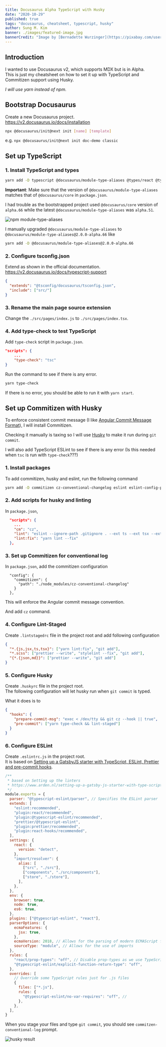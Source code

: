 ```yaml
---
title: Docusaurus Alpha TypeScript with Husky
date: "2020-10-29"
published: true
tags: "docusaurus, cheatsheet, typescript, husky"
author: Sung M. Kim
banner: ./images/featured-image.jpg
bannerCredit: "Image by [Bernadette Wurzinger](https://pixabay.com/users/einladung_zum_essen-3625323/?utm_source=link-attribution&utm_medium=referral&utm_campaign=image&utm_content=4171459) from [Pixabay](https://pixabay.com/?utm_source=link-attribution&utm_medium=referral&utm_campaign=image&utm_content=4171459)"
---
```


## Introduction

I wanted to use Docusaurus v2, which supports MDX but is in Alpha.  
This is just my cheatsheet on how to set it up with TypeScript and Commitizen support using Husky.

_I will use yarn instead of npm._

## Bootstrap Docusaurus

Create a new Docusaurus project.  
https://v2.docusaurus.io/docs/installation

```bash
npx @docusaurus/init@next init [name] [template]
```

e.g. `npx @docusaurus/init@next init doc-demo classic`

## Set up TypeScript

### 1. Install TypeScript and types

```bash
yarn add -D typescript @docusaurus/module-type-aliases @types/react @types/react-router-dom @types/react-helmet @tsconfig/docusaurus
```

**Important**: Make sure that the version of `@docusaurus/module-type-aliases` matches that of `@docusaurus/core` in `package.json`.

I had trouble as the bootstrapped project used `@docusaurus/core` version of `alpha.66` while the latest `@docusaurus/module-type-aliases` was `alpha.51`.

![npm module-type-aliases](./images/module-type-aliases.jpg)

I manually upgraded `@docusaurus/module-type-aliases` to `@docusaurus/module-type-aliases@2.0.0-alpha.66` like

```bash
yarn add -D @docusaurus/module-type-aliases@2.0.0-alpha.66
```

### 2. Configure tsconfig.json

Extend as shown in the official documentation.  
https://v2.docusaurus.io/docs/typescript-support

```json
{
  "extends": "@tsconfig/docusaurus/tsconfig.json",
  "include": ["src/"]
}
```

### 3. Rename the main page source extension

Change the `./src/pages/index.js` to `./src/pages/index.tsx`.

### 4. Add type-check to test TypeScript

Add `type-check` script in `package.json`.

```json
"scripts": {
    ...
    "type-check": "tsc"
}
```

Run the command to see if there is any error.

```bash
yarn type-check
```

If there is no error, you should be able to run it with `yarn start`.

## Set up Commitizen with Husky

To enforce consistent commit message (I like [Angular Commit Message Format](https://github.com/angular/angular/blob/master/CONTRIBUTING.md#commit)), I will install Commitizen.

Checking it manually is taxing so I will use [Husky](https://typicode.github.io/husky) to make it run during `git commit`.

I will also add TypeScript ESLint to see if there is any error (Is this needed when `tsc` is run with `type-check`???)

### 1. Install packages

To add commitizen, husky and eslint, run the following command

```bash
yarn add -D commitizen cz-conventional-changelog eslint eslint-config-prettier eslint-import-resolver-alias eslint-plugin-prettier eslint-plugin-react eslint-plugin-react-hooks husky lint-staged prettier @typescript-eslint/eslint-plugin@latest @typescript-eslint/parser
```

### 2. Add scripts for husky and linting

In `package.json`,

```json
  "scripts": {
    ...
    "cm": "cz",
    "lint": "eslint --ignore-path .gitignore . --ext ts --ext tsx --ext js --ext jsx",
    "lint:fix": "yarn lint --fix"
  },
```

### 3. Set up Commitizen for conventional log

In `package.json`, add the commitizen configuration

```
  "config": {
    "commitizen": {
      "path": "./node_modules/cz-conventional-changelog"
    }
  },
```

This will enforce the Angular commit message convention.

And add `cz` command.

### 4. Configure Lint-Staged

Create `.lintstagedrc` file in the project root and add following configuration

```json
{
  "*.{js,jsx,ts,tsx}": ["yarn lint:fix", "git add"],
  "*.scss": ["prettier --write", "stylelint --fix", "git add"],
  "{*.{json,md}}": ["prettier --write", "git add"]
}
```

### 5. Configure Husky

Create `.huskyrc` file in the project root.  
The following configuration will let husky run when `git commit` is typed.

What it does is to

```json
{
  "hooks": {
    "prepare-commit-msg": "exec < /dev/tty && git cz --hook || true",
    "pre-commit": ["yarn type-check && lint-staged"]
  }
}
```

### 6. Configure ESLint

Create `.eslintrc.js` in the project root.  
It is based on [Setting up a GatsbyJS starter with TypeScript, ESLint, Prettier and pre-commit hooks](https://www.arden.nl/setting-up-a-gatsby-js-starter-with-type-script-es-lint-prettier-and-pre-commit-hooks).

```js
/**
 * based on Setting up the linters
 * https://www.arden.nl/setting-up-a-gatsby-js-starter-with-type-script-es-lint-prettier-and-pre-commit-hooks
 */
module.exports = {
  parser: "@typescript-eslint/parser", // Specifies the ESLint parser
  extends: [
    "eslint:recommended",
    "plugin:react/recommended",
    "plugin:@typescript-eslint/recommended",
    "prettier/@typescript-eslint",
    "plugin:prettier/recommended",
    "plugin:react-hooks/recommended",
  ],
  settings: {
    react: {
      version: "detect",
    },
    "import/resolver": {
      alias: [
        ["src", "./src"],
        ["components", "./src/components"],
        ["store", "./store"],
      ],
    },
  },
  env: {
    browser: true,
    node: true,
    es6: true,
  },
  plugins: ["@typescript-eslint", "react"],
  parserOptions: {
    ecmaFeatures: {
      jsx: true,
    },
    ecmaVersion: 2018, // Allows for the parsing of modern ECMAScript features
    sourceType: "module", // Allows for the use of imports
  },
  rules: {
    "react/prop-types": "off", // Disable prop-types as we use TypeScript for type checking
    "@typescript-eslint/explicit-function-return-type": "off",
  },
  overrides: [
    // Override some TypeScript rules just for .js files
    {
      files: ["*.js"],
      rules: {
        "@typescript-eslint/no-var-requires": "off", //
      },
    },
  ],
}
```

When you stage your files and type `git commit`, you should see `commitzen-conventional-log` prompt.

![husky result](./images/husky.jpg)

